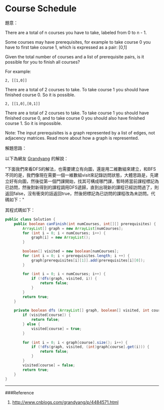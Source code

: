 # Course Schedule

[]()

題意：

There are a total of n courses you have to take, labeled from 0 to n - 1.

Some courses may have prerequisites, for example to take course 0 you have to first take course 1, which is expressed as a pair: [0,1]

Given the total number of courses and a list of prerequisite pairs, is it possible for you to finish all courses?

For example:

```2, [[1,0]]```

There are a total of 2 courses to take. To take course 1 you should have finished course 0. So it is possible.

```2, [[1,0],[0,1]]```

There are a total of 2 courses to take. To take course 1 you should have finished course 0, and to take course 0 you should also have finished course 1. So it is impossible.

Note:
The input prerequisites is a graph represented by a list of edges, not adjacency matrices. Read more about how a graph is represented.

解題思路：

以下為網友 [Grandyang](http://www.cnblogs.com/grandyang/p/4484571.html) 的解說：

"下面我們來看DFS的解法，也需要建立有向圖，還是用二維數組來建立，和BFS不同的是，我們像現在需要一個一維數組visit來記錄訪問狀態，大體思路是，先建立好有向圖，然後從第一個門課開始，找其可構成哪門課，暫時將當前課程標記為已訪問，然後對新得到的課程調用DFS遞歸，直到出現新的課程已經訪問過了，則返回false，沒有衝突的話返回true，然後把標記為已訪問的課程改為未訪問。代碼如下："

其程式碼如下：

```java
public class Solution {
    public boolean canFinish(int numCourses, int[][] prerequisites) {
        ArrayList[] graph = new ArrayList[numCourses];
        for (int i = 0; i < numCourses; i++) {
            graph[i] = new ArrayList();
        }
        
        boolean[] visited = new boolean[numCourses];
        for (int i = 0; i < prerequisites.length; i ++) {
            graph[prerequisites[i][1]].add(prerequisites[i][0]);
        }
        
        for (int i = 0; i < numCourses; i++) {
            if (!dfs(graph, visited, i)) {
                return false;
            }
        }
        return true;
    }
    
    private boolean dfs (ArrayList[] graph, boolean[] visited, int course) {
        if (visited[course]) {
            return false;
        } else {
            visited[course] = true;
        }
        
        for (int i = 0; i < graph[course].size(); i++) {
            if (!dfs(graph, visited, (int)graph[course].get(i))) {
                return false;
            }
        }
        visited[course] = false;
        return true;
    }
}
```
---
###Reference
1. http://www.cnblogs.com/grandyang/p/4484571.html